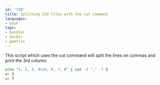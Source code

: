 ```yaml
---
id: '728'
title: Splitting CSV files with the cut command
languages:
- bash
tags:
- bundler
- docker
- gemfile
---
```

This script which uses the cut command will split the lines on commas and print the 3rd column:


```bash
echo "1, 2, 3, 4\n5, 6, 7, 8" | cut -d "," -f 3
=> 3
=> 7
```
    

